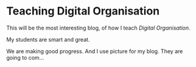 # Teaching Digital Organisation

This will be the most interesting blog, of how I teach _Digital Organisation_.

My students are smart and great.

We are making good progress. And I use picture for my blog. They are going to com...
